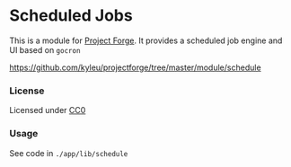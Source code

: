 <!--- Content managed by Project Forge, see [projectforge.md] for details. -->
# Scheduled Jobs

This is a module for [Project Forge](https://projectforge.dev). It provides a scheduled job engine and UI based on `gocron`

https://github.com/kyleu/projectforge/tree/master/module/schedule

### License

Licensed under [CC0](https://creativecommons.org/publicdomain/zero/1.0)

### Usage

See code in `./app/lib/schedule` 
